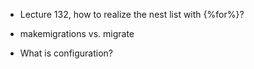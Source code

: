 - Lecture 132, how to realize the nest list with {%for%}?

- makemigrations vs. migrate

- What is configuration?
